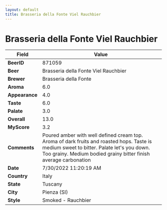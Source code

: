 ```yaml
---
layout: default
title: Brasseria della Fonte Viel Rauchbier
---
```


# Brasseria della Fonte Viel Rauchbier

| Field         | Value     |
|---------------|-----------|
| **BeerID** | 871059 |
| **Beer** | Brasseria della Fonte Viel Rauchbier |
| **Brewer** | Brasseria della Fonte |
| **Aroma** | 6.0 |
| **Appearance** | 4.0 |
| **Taste** | 6.0 |
| **Palate** | 3.0 |
| **Overall** | 13.0 |
| **MyScore** | 3.2 |
| **Comments** | Poured amber with well defined cream top. Aroma of dark fruits and roasted hops.  Taste is medium sweet to bitter. Palate let's you down. Too grainy. Medium bodied grainy bitter finish average carbonation  |
| **Date** | 7/30/2022 11:20:19 AM |
| **Country** | Italy |
| **State** | Tuscany |
| **City** | Pienza &#40;SI&#41; |
| **Style** | Smoked - Rauchbier |
